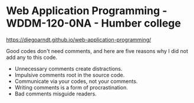 # Web Application Programming - WDDM-120-0NA - Humber college

https://diegoarndt.github.io/web-application-programming/

Good codes don't need comments, and here are five reasons why I did not add any to this code.

* Unnecessary comments create distractions.
* Impulsive comments root in the source code.
* Communicate via your codes, not your comments.
* Writing comments is a form of procrastination.
* Bad comments misguide readers.
